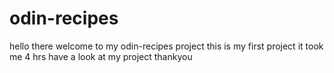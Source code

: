 # odin-recipes
hello there welcome to my odin-recipes project
this is my first project
it took me 4 hrs
have a look at my project
thankyou

